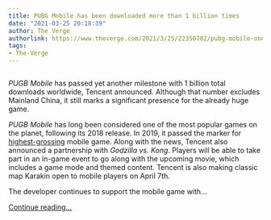 ```yaml
---
title: PUBG Mobile has been downloaded more than 1 billion times
date: "2021-03-25 20:18:39"
author: The Verge
authorlink: https://www.theverge.com/2021/3/25/22350782/pubg-mobile-one-billion-downloads-tencent
tags:
- The-Verge
---
```

<figure>
      <img alt="" src="https://cdn.vox-cdn.com/thumbor/vHsdeepKc79no8Fy5aVfvYqVXKE=/720x0:1920x800/1310x873/cdn.vox-cdn.com/uploads/chorus_image/image/69026735/pc_kv3.0.jpeg" />
    </figure>

  <p id="fiNSVa"><em>PUGB Mobile </em>has passed yet another milestone with 1 billion total downloads worldwide, Tencent announced. Although that number excludes Mainland China, it still marks a significant presence for the already huge game. </p>
<p id="HrWWwF"><em>PUGB Mobile</em> has long been considered one of the most popular games on the planet, following its 2018 release. In 2019, it passed the marker for <a href="https://www.theverge.com/2019/6/11/18660985/pubg-mobile-monthly-revenue-players-highest-grossing-mobile-game">highest-grossing</a> mobile game. Along with the news, Tencent also announced a partnership with <em>Godzilla vs. Kong</em>. Players will be able to take part in an in-game event to go along with the upcoming movie, which includes a game mode and themed content. Tencent is also making classic map Karakin open to mobile players on April 7th.</p>
<p id="5KSMaJ">The developer continues to support the mobile game with...</p>
  <p>
    <a href="https://www.theverge.com/2021/3/25/22350782/pubg-mobile-one-billion-downloads-tencent">Continue reading&hellip;</a>
  </p>